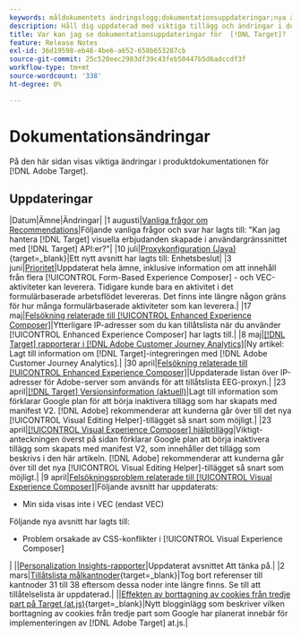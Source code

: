 ```yaml
---
keywords: måldokumentets ändringslogg;dokumentationsuppdateringar;nya ämnen;redigeringar;uppdateringar;uppdatera
description: Håll dig uppdaterad med viktiga tillägg och ändringar i dokumentationen för  [!DNL Adobe Target] .
title: Var kan jag se dokumentationsuppdateringar för  [!DNL Target]?
feature: Release Notes
exl-id: 36d19598-eb46-4be6-a652-658b653287cb
source-git-commit: 25c520eec2983df39c43feb50447b5d6adccdf3f
workflow-type: tm+mt
source-wordcount: '338'
ht-degree: 0%

---
```


# Dokumentationsändringar

På den här sidan visas viktiga ändringar i produktdokumentationen för [!DNL Adobe Target].

## Uppdateringar

|Datum|Ämne|Ändringar|
|1 augusti|[Vanliga frågor om Recommendations](/help/main/c-recommendations/c-recommendations-faq/recommendations-faq.md)|Följande vanliga frågor och svar har lagts till: &quot;Kan jag hantera [!DNL Target] visuella erbjudanden skapade i användargränssnittet med [!DNL Target] API:er?&quot;|
|10 juli|[Proxykonfiguration (Java)](https://experienceleague.adobe.com/en/docs/target-dev/developer/server-side/java/proxy-configuration){target=_blank}|Ett nytt avsnitt har lagts till: Enhetsbeslut|
|3 juni|[Prioritet](/help/main/c-activities/priority.md)|Uppdaterat hela ämne, inklusive information om att innehåll från flera [!UICONTROL Form-Based Experience Composer] - och VEC-aktiviteter kan leverera. Tidigare kunde bara en aktivitet i det formulärbaserade arbetsflödet levereras. Det finns inte längre någon gräns för hur många formulärbaserade aktiviteter som kan leverera.|
|17 maj|[Felsökning relaterade till [!UICONTROL Enhanced Experience Composer]](/help/main/c-experiences/c-visual-experience-composer/r-troubleshoot-composer/troubleshooting-issues-related-to-the-enhanced-experience-composer-eec.md)|Ytterligare IP-adresser som du kan tillåtslista när du använder [!UICONTROL Enhanced Experience Composer] har lagts till.|
|8 maj|[[!DNL Target] rapporterar i [!DNL Adobe Customer Journey Analytics]](/help/main/c-integrating-target-with-mac/cja/target-reporting-in-cja.md)|Ny artikel: Lagt till information om [!DNL Target]-integreringen med [!DNL Adobe Customer Journey Analytics].|
|30 april|[Felsökning relaterade till [!UICONTROL Enhanced Experience Composer]](/help/main/c-experiences/c-visual-experience-composer/r-troubleshoot-composer/troubleshooting-issues-related-to-the-enhanced-experience-composer-eec.md)|Uppdaterade listan över IP-adresser för Adobe-server som används för att tillåtslista EEG-proxyn.|
|23 april|[[!DNL Target] Versionsinformation (aktuell)](/help/main/r-release-notes/release-notes.md)|Lagt till information som förklarar Google plan för att börja inaktivera tillägg som har skapats med manifest V2. [!DNL Adobe] rekommenderar att kunderna går över till det nya [!UICONTROL Visual Editing Helper]-tillägget så snart som möjligt.|
|23 april|[[!UICONTROL Visual Experience Composer] hjälptillägg](/help/main/c-experiences/c-visual-experience-composer/r-troubleshoot-composer/vec-helper-browser-extension.md)|Viktigt-anteckningen överst på sidan förklarar Google plan att börja inaktivera tillägg som skapats med manifest V2, som innehåller det tillägg som beskrivs i den här artikeln. [!DNL Adobe] rekommenderar att kunderna går över till det nya [!UICONTROL Visual Editing Helper]-tillägget så snart som möjligt.|
|9 april|[Felsökningsproblem relaterade till [!UICONTROL Visual Experience Composer]](/help/main/c-experiences/c-visual-experience-composer/r-troubleshoot-composer/troubleshooting-issues-related-to-the-visual-experience-composer-vec.md)|Följande avsnitt har uppdaterats:<ul><li>Min sida visas inte i VEC (endast VEC)</li></ul>Följande nya avsnitt har lagts till:<ul><li>Problem orsakade av CSS-konflikter i [!UICONTROL Visual Experience Composer]</li></ul>|
||[Personalization Insights-rapporter](/help/main/c-reports/c-personalization-insights-reports/personalization-insights-reports.md)|Uppdaterat avsnittet Att tänka på.|
|2 mars|[Tillåtslista målkantnoder](https://experienceleague.adobe.com/en/docs/target-dev/developer/implementation/privacy/allowlist-edges){target=_blank}|Tog bort referenser till kantnoder 31 till 38 eftersom dessa noder inte längre finns. Se till att tillåtelselista är uppdaterad.|
||[Effekten av borttagning av cookies från tredje part på Target (at.js)](https://experienceleague.adobe.com/docs/target-dev/assets/third_party_cookie_deprecation){target=_blank}|Nytt blogginlägg som beskriver vilken borttagning av cookies från tredje part som Google har planerat innebär för implementeringen av [!DNL Adobe Target] at.js.|